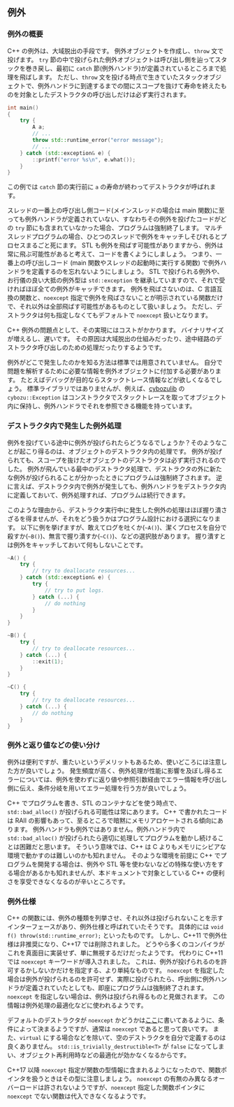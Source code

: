 ## 例外

### 例外の概要

C++ の例外は、大域脱出の手段です。
例外オブジェクトを作成し、`throw` 文で投げます。
`try` 節の中で投げられた例外オブジェクトは呼び出し側を辿ってスタックを巻き戻し、最初に `catch` 節(例外ハンドラ)が定義されているところまで処理を飛ばします。
ただし、`throw` 文を投げる時点で生きていたスタックオブジェクトで、例外ハンドラに到達するまでの間にスコープを抜けて寿命を終えたものを対象としたデストラクタの呼び出しだけは必ず実行されます。

```c++
int main()
{
    try {
        A a;
        // ...
        throw std::runtime_error("error message");
        // ...
    } catch (std::exception& e) {
        ::printf("error %s\n", e.what());
    }
}
```
この例では `catch` 節の実行前に `a` の寿命が終わってデストラクタが呼ばれます。

スレッドの一番上の呼び出し側コード(メインスレッドの場合は main 関数)に至っても例外ハンドラが定義されていない、すなわちその例外を投げたコードがどの `try` 節にも含まれていなかった場合、プログラムは強制終了します。
マルチスレッドプログラムの場合、ひとつのスレッドで例外をキャッチしそびれるとプロセスまるごと死にます。
STL も例外を飛ばす可能性がありますから、例外は常に飛ぶ可能性があると考えて、コードを書くようにしましょう。
つまり、一番上の呼び出しコード (main 関数やスレッドの起動時に実行する関数) で例外ハンドラを定義するのを忘れないようにしましょう。
STL で投げられる例外や、お行儀の良い大抵の例外型は `std::exception` を継承していますので、それで受ければほぼ全ての例外がキャッチできます。
例外を飛ばさないのは、C 言語互換の関数と、`noexcept` 指定で例外を飛ばさないことが明示されている関数だけで、それ以外は全部飛ばす可能性があるものとして扱いましょう。
ただし、デストラクタは何も指定しなくてもデフォルトで `noexcept` 扱いとなります。

C++ 例外の問題点として、その実現にはコストがかかります。
バイナリサイズが増えるし、遅いです。
その原因は大域脱出の仕組みだったり、途中経路のデストラクタ呼び出しのための処理だったりするようです。


例外がどこで発生したのかを知る方法は標準では用意されていません。
自分で問題を解析するために必要な情報を例外オブジェクトに付加する必要があります。
たとえばデバッグが目的ならスタックトレース情報などが欲しくなるでしょう。
標準ライブラリではありませんが、例えば、[cybozulib](https://github.com/herumi/cybozulib/) の `cybozu::Exception` はコンストラクタでスタックトレースを取ってオブジェクト内に保持し、例外ハンドラでそれを参照できる機能を持っています。


### デストラクタ内で発生した例外処理

例外を投げている途中に例外が投げられたらどうなるでしょうか？そのようなことが起こり得るのは、オブジェクトのデストラクタ内の処理です。
例外が投げられても、スコープを抜けたオブジェクトのデストラクタは必ず実行されるのでした。
例外が飛んでいる最中のデストラクタ処理で、デストラクタの外に新たな例外が投げられることが分かったときにプログラムは強制終了されます。
逆に言えば、デストラクタ内で例外が発生しても、例外ハンドラをデストラクタ内に定義しておいて、例外処理すれば、プログラムは続行できます。

このような理由から、デストラクタ実行中に発生した例外の処理はほぼ握り潰さざるを得ませんが、それをどう扱うかはプログラム設計における選択になります。
以下に例を挙げますが、敢えてログを吐くか(`~A()`)、潔くプロセスを自分で殺すか(`~B()`)、無言で握り潰すか(`~C()`)、などの選択肢があります。
握り潰すとは例外をキャッチしておいて何もしないことです。


```c++
~A() {
    try {
        // try to deallocate resources...
    } catch (std::exception& e) {
        try {
            // try to put logs.
        } catch (...) {
            // do nothing
        }
    }
}

~B() {
    try {
        // try to deallocate resources...
    } catch (...) {
        ::exit(1);
    }
}

~C() {
    try {
        // try to deallocate resources...
    } catch (...) {
        // do nothing
    }
}
```

### 例外と返り値などの使い分け

例外は便利ですが、重たいというデメリットもあるため、使いどころには注意した方が良いでしょう。
発生頻度が高く、例外処理が性能に影響を及ぼし得るエラーについては、例外を使わずに返り値や参照引数経由でエラー情報を呼び出し側に伝え、条件分岐を用いてエラー処理を行う方が良いでしょう。

C++ でプログラムを書き、STL のコンテナなどを使う時点で、`std::bad_alloc()` が投げられる可能性は常にあります。
C++ で書かれたコードは RAII の影響もあって、至るところで暗黙にメモリアロケートされる傾向にあります。
例外ハンドラも例外ではありません。例外ハンドラ内で `std::bad_alloc()` が投げられたら適切に処理してプログラムを動かし続けることは困難だと思います。
そういう意味では、C++ は C よりもメモリにシビアな環境で動かすのは難しいのかも知れません。
そのような環境を前提に C++ でプログラムを開発する場合は、例外や STL 等を使わないなどの特殊な使い方をする場合があるかも知れませんが、本ドキュメントで対象としている C++ の便利さを享受できなくなるのが辛いところです。


### 例外仕様

C++ の関数には、例外の種類を列挙させ、それ以外は投げられないことを示すインターフェースがあり、例外仕様と呼ばれていたそうです。
具体的には `void f() throw(std::runtime_error);` といったものです。
しかし、C++11 で例外仕様は非推奨になり、C++17 では削除されました。
どうやら多くのコンパイラがこれを真面目に実装せず、単に無視するだけだったようです。
代わりに C++11 では `noexcept` キーワードが導入されました。
これは、例外が投げられるのを許可するかしないかだけを指定する、より単純なものです。
`noexcept` を指定した場合は例外が投げられるのを許可せず、実際に投げられたら、呼出側に例外ハンドラが定義されていたとしても、即座にプログラムは強制終了されます。
`noexcept` を指定しない場合は、例外は投げられ得るものと見做されます。
この情報は例外処理の最適化などに使われるようです。

デフォルトのデストラクタが `noexcept` かどうかは[ここ](https://en.cppreference.com/w/cpp/language/destructor)に書いてあるように、条件によって決まるようですが、通常は `noexcept` であると思って良いです。
また、`virtual` にする場合などを除いて、空のデストラクタを自分で定義するのは良くありません。
`std::is_trivially_destructible<T>` が `false` になってしまい、オブジェクト再利用時などの最適化が効かなくなるからです。

C++17 以降 `noexcept` 指定が関数の型情報に含まれるようになったので、関数ポインタを扱うときはその型に注意しましょう。
`noexcept` の有無のみ異なるオーバーロードは許されないようですが、`noexcept` 指定した関数ポインタに `noexcept` でない関数は代入できなくなるようです。


